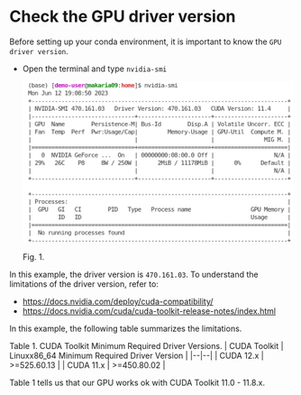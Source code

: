 # Check the GPU driver version
Before setting up your conda environment, it is important to know the  `GPU driver version`. 
- Open the terminal and type `nvidia-smi`


  ![cuda-driver-1.png](images/cuda-driver-1.png)

  Fig. 1.

In this example, the driver version is `470.161.03`. To understand the limitations of the driver version, refer to: 
 - https://docs.nvidia.com/deploy/cuda-compatibility/ 
 - https://docs.nvidia.com/cuda/cuda-toolkit-release-notes/index.html 

In this example, the following table summarizes the limitations.

Table 1. CUDA Toolkit Minimum Required Driver Versions.
| CUDA Toolkit | Linuxx86_64 Minimum Required Driver Version |
|--|--|
| CUDA 12.x | >=525.60.13  |
| CUDA 11.x | >=450.80.02 |



Table 1 tells us that our GPU works ok with CUDA Toolkit 11.0 - 11.8.x.
